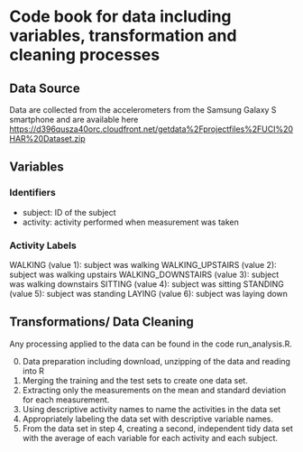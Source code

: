 # Code book for data including variables, transformation and cleaning processes

## Data Source
Data are collected from the accelerometers from the Samsung Galaxy S smartphone and are available here https://d396qusza40orc.cloudfront.net/getdata%2Fprojectfiles%2FUCI%20HAR%20Dataset.zip

## Variables
### Identifiers
+ subject: ID of the subject
+ activity: activity performed when  measurement was taken
### Activity Labels
WALKING (value 1): subject was walking
WALKING_UPSTAIRS (value 2): subject was walking upstairs
WALKING_DOWNSTAIRS (value 3): subject was walking downstairs
SITTING (value 4): subject was sitting
STANDING (value 5): subject was standing
LAYING (value 6): subject was laying down


## Transformations/ Data Cleaning
Any processing applied to the data can be found in the code run_analysis.R.

0. Data preparation including download, unzipping of the data and reading into R
1. Merging the training and the test sets to create one data set.
2. Extracting only the measurements on the mean and standard deviation for each measurement.
3. Using descriptive activity names to name the activities in the data set
4. Appropriately labeling the data set with descriptive variable names.
5. From the data set in step 4, creating a second, independent tidy data set with the average of each variable for each activity and each subject.
